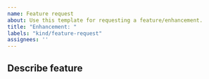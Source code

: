 ```yaml
---
name: Feature request
about: Use this template for requesting a feature/enhancement.
title: "Enhancement: "
labels: "kind/feature-request"
assignees: ''
---
```


## Describe feature
